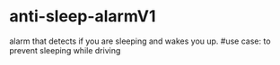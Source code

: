 # anti-sleep-alarmV1
alarm that detects if you are sleeping and wakes you up.
#use case:
  to prevent sleeping while driving
  
  
